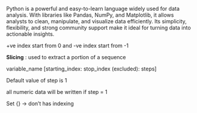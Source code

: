 Python is a powerful and easy-to-learn language widely used for data analysis. With libraries like Pandas, NumPy, and Matplotlib, it allows analysts to clean, manipulate, and visualize data efficiently. Its simplicity, flexibility, and strong community support make it ideal for turning data into actionable insights.

+ve index start from 0 and -ve index start from -1

**Slicing** : used to extract a portion of a sequence 

variable_name [starting_index: stop_index (excluded): steps]

Default value of step is 1
 
all numeric data will be written if step = 1

Set {} -> don’t has indexing
